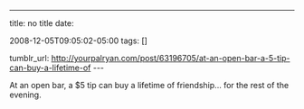 ---
title: no title
date:

 2008-12-05T09:05:02-05:00 
tags:  []

tumblr_url:
http://yourpalryan.com/post/63196705/at-an-open-bar-a-5-tip-can-buy-a-lifetime-of
\-\--

At an open bar, a \$5 tip can buy a lifetime of friendship... for the
rest of the evening.
